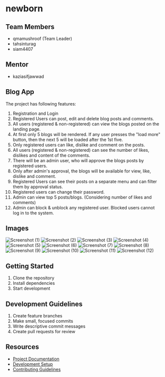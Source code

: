 # newborn

## Team Members
- qmamushroof (Team Leader)
- tahsinturag
- siam4407

## Mentor
- kaziasifjawwad

## Blog App
The project has following features:
1. Registration and Login
1. Registered Users can post, edit and delete blog posts and comments.
1. All users (registered & non-registered) can view the blogs posted on the landing page.
1. At first only 5 blogs will be rendered. If any user presses the "load more" button, then the next 5 will be loaded after the 1st five.
1. Only registered users can like, dislike and comment on the posts.
1. All users  (registered & non-registered) can see the number of likes, dislikes and content of the comments.
1. There will be an admin user, who will approve the blogs posts by registered users.
1. Only after admin's approval, the blogs will be available for view, like, dislike and comment.
1. Registered Users can see their posts on a separate menu and can filter them by approval status.
1. Registered users can change their password.
1. Admin can view top 5 posts/blogs. (Considering number of likes and comments)
1. Admin can block & unblock  any registered user. Blocked users cannot log in to the system.

## Images
![Screenshot (1)](https://github.com/user-attachments/assets/559187b6-507c-4f48-a354-0714dd79eec7)
![Screenshot (2)](https://github.com/user-attachments/assets/84c14510-f189-4c01-aa8c-3a344eddded1)
![Screenshot (3)](https://github.com/user-attachments/assets/59e27406-a528-4d9e-9c51-53a07f124dd4)
![Screenshot (4)](https://github.com/user-attachments/assets/584ccad9-231f-466b-834a-6240f12389c2)
![Screenshot (5)](https://github.com/user-attachments/assets/8bc97196-b966-4563-8fe3-0710c1cff772)
![Screenshot (6)](https://github.com/user-attachments/assets/2237118f-8908-4cbc-8f07-911c66035c68)
![Screenshot (7)](https://github.com/user-attachments/assets/5b1c5b25-569a-434d-9093-b32799100e82)
![Screenshot (8)](https://github.com/user-attachments/assets/55834173-5fa9-485a-a27f-cfaf61b2bc81)
![Screenshot (9)](https://github.com/user-attachments/assets/200597ab-299d-43b8-bcf3-e098075b67dd)
![Screenshot (10)](https://github.com/user-attachments/assets/e4f3f95c-ed4c-4f0e-a490-b28e2430a517)
![Screenshot (11)](https://github.com/user-attachments/assets/933a4275-6fd0-4f78-80ee-85d8bd08e485)
![Screenshot (12)](https://github.com/user-attachments/assets/fcad2bb3-ad5a-435b-ab34-f01c3e86ed61)

## Getting Started
1. Clone the repository
2. Install dependencies
3. Start development

## Development Guidelines
1. Create feature branches
2. Make small, focused commits
3. Write descriptive commit messages
4. Create pull requests for review

## Resources
- [Project Documentation](docs/)
- [Development Setup](docs/setup.md)
- [Contributing Guidelines](CONTRIBUTING.md)
